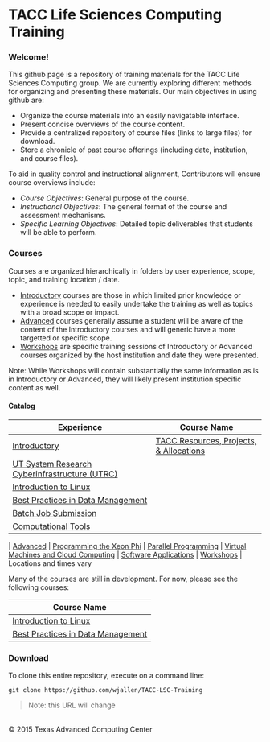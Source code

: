 # TACC Life Sciences Computing Training

### Welcome!

This github page is a repository of training materials for the TACC Life
Sciences Computing group. We are currently exploring different methods for
organizing and presenting these materials. Our main objectives in using github
are:

* Organize the course materials into an easily navigatable interface. 
* Present concise overviews of the course content.
* Provide a centralized repository of course files (links to large files) for download.
* Store a chronicle of past course offerings (including date, institution, and course files).

To aid in quality control and instructional alignment, Contributors will ensure course overviews include:

* *Course Objectives*:  General purpose of the course. 
* *Instructional Objectives*: The general format of the course and assessment mechanisms.
* *Specific Learning Objectives*: Detailed topic deliverables that students will be able to perform.

### Courses

Courses are organized hierarchically in folders by user experience, scope, topic, and training location / date.
* [Introductory](Introductory) courses are those in which limited prior knowledge or experience is needed to easily undertake the training as well as topics with a broad scope or impact.
* [Advanced](Advanced) courses generally assume a student will be aware of the content of the Introductory courses and will generic have a more targetted or specific scope.
* [Workshops](Workshops) are specific training sessions of Introductory or Advanced courses organized by the host institution and date they were presented.

Note: While Workshops will contain substantially the same information as is in Introductory or Advanced, they will likely present institution specific content as well.

#### Catalog

Experience | Course Name 
-----------|-------
[Introductory](/Introductory) | [TACC Resources, Projects, &amp; Allocations](Introductory/TACC)
 | [UT System Research Cyberinfrastructure \(UTRC\)](Introductory/UTRC)
 | [Introduction to Linux](Introductory/IntroToLinux)
 | [Best Practices in Data Management](Introductory/DataManagement)
 | [Batch Job Submission](Introductory/JobSubmission)
 | [Computational Tools](Introductory/Tools)
 | 
[Advanced](/Advanced) | [Programming the Xeon Phi](Advanced/XeonPhi) 
 | [Parallel Programming](Advanced/ParallelProg)
 | [Virtual Machines and Cloud Computing](Advanced/VirtualMachines)
 | [Software Applications](Advanced/Applications)
 |
[Workshops](/Workshops) | Locations and times vary 

Many of the courses are still in development. For now, please see the following courses:

Course Name |
----------- |
[Introduction to Linux](Introductory/IntroToLinux)|
[Best Practices in Data Management](Introductory/DataManagement) |


### Download

To clone this entire repository, execute on a command line:

```
git clone https://github.com/wjallen/TACC-LSC-Training
```
>Note: this URL will change


<br>
&copy; 2015 Texas Advanced Computing Center

